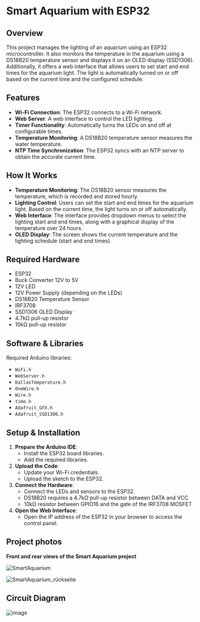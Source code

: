 # Smart Aquarium with ESP32

## Overview
This project manages the lighting of an aquarium using an ESP32 microcontroller. It also monitors the temperature in the aquarium using a DS18B20 temperature sensor and displays it on an OLED display (SSD1306). Additionally, it offers a web interface that allows users to set start and end times for the aquarium light. The light is automatically turned on or off based on the current time and the configured schedule.

## Features
- **Wi-Fi Connection**: The ESP32 connects to a Wi-Fi network.
- **Web Server**: A web interface to control the LED lighting.
- **Timer Functionality**: Automatically turns the LEDs on and off at configurable times.
- **Temperature Monitoring**: A DS18B20 temperature sensor measures the water temperature.
- **NTP Time Synchronization**: The ESP32 syncs with an NTP server to obtain the accurate current time.

## How It Works
- **Temperature Monitoring**: The DS18B20 sensor measures the temperature, which is recorded and stored hourly.
- **Lighting Control**: Users can set the start and end times for the aquarium light. Based on the current time, the light turns on or off automatically.
- **Web Interface**: The interface provides dropdown menus to select the lighting start and end times, along with a graphical display of the temperature over 24 hours.
- **OLED Display**: The screen shows the current temperature and the lighting schedule (start and end times).

## Required Hardware
- ESP32
- Buck Converter 12V to 5V 
- 12V LED
- 12V Power Supply (depending on the LEDs)
- DS18B20 Temperature Sensor
- IRF3708
- SSD1306 OLED Display
- 4.7kΩ pull-up resistor
- 10kΩ pull-up resistor

## Software & Libraries
Required Arduino libraries:
- `WiFi.h`
- `WebServer.h`
- `DallasTemperature.h`
- `OneWire.h`
- `Wire.h`
- `time.h`
- `Adafruit_GFX.h`
- `Adafruit_SSD1306.h`

## Setup & Installation
1. **Prepare the Arduino IDE**:
   - Install the ESP32 board libraries.
   - Add the required libraries.
2. **Upload the Code**:
   - Update your Wi-Fi credentials.
   - Upload the sketch to the ESP32.
3. **Connect the Hardware**:
   - Connect the LEDs and sensors to the ESP32.
   - DS18B20 requires a 4.7kΩ pull-up resistor between DATA and VCC
   - 10kΩ resistor between GPIO16 and the gate of the IRF3708 MOSFET
4. **Open the Web Interface**:
   - Open the IP address of the ESP32 in your browser to access the control panel.

## Project photos  
**Front and rear views of the Smart Aquarium project**

![SmartAquarium](https://github.com/user-attachments/assets/ec97f29c-efd0-41ce-901f-fd5413b42e33)

![SmartAquarium_rückseite](https://github.com/user-attachments/assets/1c4a280e-f600-414a-b95d-9bd2e2317a92)

## Circuit Diagram
![image](https://github.com/user-attachments/assets/a1b1169d-eb25-4af0-9cf1-22fc8773d1b1)

